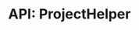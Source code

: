 ---
comment: "/**\n * A helper class for managing projects\n *\n * @memberof HashBrown.Server.Helpers\n */"
meta:
    range:
        - 461
        - 11355
    filename: ProjectHelper.js
    lineno: 16
    columnno: 0
    path: /home/mrzapp/Development/Web/hashbrown-cms/src/Server/Helpers
    code:
        id: astnode100067410
        name: ProjectHelper
        type: ClassDeclaration
        paramnames: []
classdesc: 'A helper class for managing projects'
memberof: HashBrown.Server.Helpers
name: ProjectHelper
longname: HashBrown.Server.Helpers.ProjectHelper
kind: class
scope: static
methods:
    -
        comment: "/**\n     * Gets a list of all available projects\n     *\n     * @returns {Promise} Array of Project names\n     */"
        meta:
            range:
                - 604
                - 1289
            filename: ProjectHelper.js
            lineno: 22
            columnno: 4
            path: /home/mrzapp/Development/Web/hashbrown-cms/src/Server/Helpers
            code:
                id: astnode100067413
                name: ProjectHelper.getAllProjectNames
                type: MethodDefinition
                paramnames: []
            vars:
                "": null
        description: 'Gets a list of all available projects'
        returns:
            -
                type:
                    names:
                        - Promise
                description: 'Array of Project names'
        name: getAllProjectNames
        longname: HashBrown.Server.Helpers.ProjectHelper.getAllProjectNames
        kind: function
        memberof: HashBrown.Server.Helpers.ProjectHelper
        scope: static
        params: []
    -
        comment: "/**\n     * Checks if a project exists\n     *\n     * @param {String} project\n     *\n     * @returns {Promise} Promise\n     */"
        meta:
            range:
                - 1424
                - 1530
            filename: ProjectHelper.js
            lineno: 55
            columnno: 4
            path: /home/mrzapp/Development/Web/hashbrown-cms/src/Server/Helpers
            code:
                id: astnode100067487
                name: ProjectHelper.projectExists
                type: MethodDefinition
                paramnames:
                    - project
            vars:
                "": null
        description: 'Checks if a project exists'
        params:
            -
                type:
                    names:
                        - String
                name: project
        returns:
            -
                type:
                    names:
                        - Promise
                description: Promise
        name: projectExists
        longname: HashBrown.Server.Helpers.ProjectHelper.projectExists
        kind: function
        memberof: HashBrown.Server.Helpers.ProjectHelper
        scope: static
    -
        comment: "/**\n     * Checks if an environment exists\n     *\n     * @param {String} project\n     * @param {String} environment\n     *\n     * @returns {Promise} Promise\n     */"
        meta:
            range:
                - 1709
                - 2022
            filename: ProjectHelper.js
            lineno: 67
            columnno: 4
            path: /home/mrzapp/Development/Web/hashbrown-cms/src/Server/Helpers
            code:
                id: astnode100067499
                name: ProjectHelper.environmentExists
                type: MethodDefinition
                paramnames:
                    - project
                    - environment
            vars:
                "": null
        description: 'Checks if an environment exists'
        params:
            -
                type:
                    names:
                        - String
                name: project
            -
                type:
                    names:
                        - String
                name: environment
        returns:
            -
                type:
                    names:
                        - Promise
                description: Promise
        name: environmentExists
        longname: HashBrown.Server.Helpers.ProjectHelper.environmentExists
        kind: function
        memberof: HashBrown.Server.Helpers.ProjectHelper
        scope: static
    -
        comment: "/**\n     * Performs a check of the requested project\n     *\n     * @param {String} project\n     *\n     * @returns {Promise} Result\n     */"
        meta:
            range:
                - 2171
                - 2530
            filename: ProjectHelper.js
            lineno: 85
            columnno: 4
            path: /home/mrzapp/Development/Web/hashbrown-cms/src/Server/Helpers
            code:
                id: astnode100067540
                name: ProjectHelper.checkProject
                type: MethodDefinition
                paramnames:
                    - project
            vars:
                "": null
        description: 'Performs a check of the requested project'
        params:
            -
                type:
                    names:
                        - String
                name: project
        returns:
            -
                type:
                    names:
                        - Promise
                description: Result
        name: checkProject
        longname: HashBrown.Server.Helpers.ProjectHelper.checkProject
        kind: function
        memberof: HashBrown.Server.Helpers.ProjectHelper
        scope: static
    -
        comment: "/**\n     * Toggles a Project settings \"sync\" section on/off\n     *\n     * @param {String} id\n     * @param {Boolean} isEnabled\n     *\n     * @returns {Promise} Result\n     */"
        meta:
            range:
                - 2715
                - 3496
            filename: ProjectHelper.js
            lineno: 106
            columnno: 4
            path: /home/mrzapp/Development/Web/hashbrown-cms/src/Server/Helpers
            code:
                id: astnode100067584
                name: ProjectHelper.toggleProjectSync
                type: MethodDefinition
                paramnames:
                    - id
                    - isEnabled
            vars:
                "": null
        description: 'Toggles a Project settings "sync" section on/off'
        params:
            -
                type:
                    names:
                        - String
                name: id
            -
                type:
                    names:
                        - Boolean
                name: isEnabled
        returns:
            -
                type:
                    names:
                        - Promise
                description: Result
        name: toggleProjectSync
        longname: HashBrown.Server.Helpers.ProjectHelper.toggleProjectSync
        kind: function
        memberof: HashBrown.Server.Helpers.ProjectHelper
        scope: static
    -
        comment: "/**\n     * Gets a Project object\n     *\n     * @param {String} id\n     *\n     * @returns {Promise} Project object\n     */"
        meta:
            range:
                - 3628
                - 4622
            filename: ProjectHelper.js
            lineno: 139
            columnno: 4
            path: /home/mrzapp/Development/Web/hashbrown-cms/src/Server/Helpers
            code:
                id: astnode100067679
                name: ProjectHelper.getProject
                type: MethodDefinition
                paramnames:
                    - id
            vars:
                "": null
        description: 'Gets a Project object'
        params:
            -
                type:
                    names:
                        - String
                name: id
        returns:
            -
                type:
                    names:
                        - Promise
                description: 'Project object'
        name: getProject
        longname: HashBrown.Server.Helpers.ProjectHelper.getProject
        kind: function
        memberof: HashBrown.Server.Helpers.ProjectHelper
        scope: static
    -
        comment: "/**\n     * Gets a list of all available environments\n     *\n     * @param {String} project\n     *\n     * @returns {Promise(Array)} environments\n     */"
        meta:
            range:
                - 4784
                - 6383
            filename: ProjectHelper.js
            lineno: 183
            columnno: 4
            path: /home/mrzapp/Development/Web/hashbrown-cms/src/Server/Helpers
            code:
                id: astnode100067800
                name: ProjectHelper.getAllEnvironments
                type: MethodDefinition
                paramnames:
                    - project
            vars:
                "": null
        description: 'Gets a list of all available environments'
        params:
            -
                type:
                    names:
                        - String
                name: project
        returns:
            -
                type:
                    names:
                        - Promise(Array)
                description: environments
        name: getAllEnvironments
        longname: HashBrown.Server.Helpers.ProjectHelper.getAllEnvironments
        kind: function
        memberof: HashBrown.Server.Helpers.ProjectHelper
        scope: static
    -
        comment: "/**\n     * Deletes a project\n     *\n     * @param {String} name\n     *\n     * @returns {Promise} Promise\n     */"
        meta:
            range:
                - 6506
                - 7044
            filename: ProjectHelper.js
            lineno: 233
            columnno: 4
            path: /home/mrzapp/Development/Web/hashbrown-cms/src/Server/Helpers
            code:
                id: astnode100067928
                name: ProjectHelper.deleteProject
                type: MethodDefinition
                paramnames:
                    - id
                    - makeBackup
            vars:
                "": null
        description: 'Deletes a project'
        params:
            -
                type:
                    names:
                        - String
                name: name
        returns:
            -
                type:
                    names:
                        - Promise
                description: Promise
        name: deleteProject
        longname: HashBrown.Server.Helpers.ProjectHelper.deleteProject
        kind: function
        memberof: HashBrown.Server.Helpers.ProjectHelper
        scope: static
    -
        comment: "/**\n     * Adds an environment\n     *\n     * @param {String} project\n     * @param {String} environment\n     *\n     * @returns {Promise} New environment\n     */"
        meta:
            range:
                - 7215
                - 8038
            filename: ProjectHelper.js
            lineno: 260
            columnno: 4
            path: /home/mrzapp/Development/Web/hashbrown-cms/src/Server/Helpers
            code:
                id: astnode100067980
                name: ProjectHelper.addEnvironment
                type: MethodDefinition
                paramnames:
                    - project
                    - environment
            vars:
                "": null
        description: 'Adds an environment'
        params:
            -
                type:
                    names:
                        - String
                name: project
            -
                type:
                    names:
                        - String
                name: environment
        returns:
            -
                type:
                    names:
                        - Promise
                description: 'New environment'
        name: addEnvironment
        longname: HashBrown.Server.Helpers.ProjectHelper.addEnvironment
        kind: function
        memberof: HashBrown.Server.Helpers.ProjectHelper
        scope: static
    -
        comment: "/**\n     * Deletes an environment\n     *\n     * @param {String} project\n     * @param {String} environment\n     *\n     * @returns {Promise} Promise\n     */"
        meta:
            range:
                - 8204
                - 10262
            filename: ProjectHelper.js
            lineno: 291
            columnno: 4
            path: /home/mrzapp/Development/Web/hashbrown-cms/src/Server/Helpers
            code:
                id: astnode100068072
                name: ProjectHelper.deleteEnvironment
                type: MethodDefinition
                paramnames:
                    - project
                    - environment
            vars:
                "": null
        description: 'Deletes an environment'
        params:
            -
                type:
                    names:
                        - String
                name: project
            -
                type:
                    names:
                        - String
                name: environment
        returns:
            -
                type:
                    names:
                        - Promise
                description: Promise
        name: deleteEnvironment
        longname: HashBrown.Server.Helpers.ProjectHelper.deleteEnvironment
        kind: function
        memberof: HashBrown.Server.Helpers.ProjectHelper
        scope: static
    -
        comment: "/**\n     * Creates a new Project\n     *\n     * @param {String} name\n     * @param {String} userId\n     *\n     * @returns {Promise} The new Project\n     */"
        meta:
            range:
                - 10431
                - 11353
            filename: ProjectHelper.js
            lineno: 356
            columnno: 4
            path: /home/mrzapp/Development/Web/hashbrown-cms/src/Server/Helpers
            code:
                id: astnode100068255
                name: ProjectHelper.createProject
                type: MethodDefinition
                paramnames:
                    - name
                    - userId
            vars:
                "": null
        description: 'Creates a new Project'
        params:
            -
                type:
                    names:
                        - String
                name: name
            -
                type:
                    names:
                        - String
                name: userId
        returns:
            -
                type:
                    names:
                        - Promise
                description: 'The new Project'
        name: createProject
        longname: HashBrown.Server.Helpers.ProjectHelper.createProject
        kind: function
        memberof: HashBrown.Server.Helpers.ProjectHelper
        scope: static
shortname: ProjectHelper
layout: docPage
permalink: /docs/hashbrown/server/helpers/projecthelper/
title: 'API: ProjectHelper'
description: 'A helper class for managing projects'

---